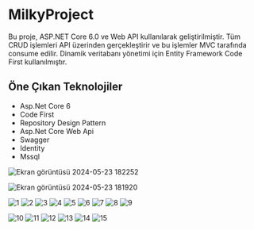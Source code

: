 # MilkyProject

Bu proje, ASP.NET Core 6.0 ve Web API kullanılarak geliştirilmiştir. Tüm CRUD işlemleri API üzerinden gerçekleştirir ve bu işlemler MVC tarafında consume edilir. Dinamik veritabanı yönetimi için Entity Framework Code First kullanılmıştır. 


## Öne Çıkan Teknolojiler
- Asp.Net Core 6
-  Code First
- Repository Design Pattern
- Asp.Net Core Web Api
- Swagger
- Identity
- Mssql


![Ekran görüntüsü 2024-05-23 182252](https://github.com/fthatmc/MilkyProject/assets/136472585/8edec019-6ccd-4e81-adee-79b6a3c2cd4f)

![Ekran görüntüsü 2024-05-23 181920](https://github.com/fthatmc/MilkyProject/assets/136472585/460676f4-5a9d-496d-9643-f25b0b59e21b)

![1](https://github.com/fthatmc/MilkyProject/assets/136472585/3deac869-f583-4735-9324-3aeb5e70d1bb)
![2](https://github.com/fthatmc/MilkyProject/assets/136472585/8eb59549-3262-48f8-9ba7-db42d818d3bb)
![3](https://github.com/fthatmc/MilkyProject/assets/136472585/6a9450b5-f52a-4b93-b0ca-c79901adeacf)
![4](https://github.com/fthatmc/MilkyProject/assets/136472585/0328d0d1-8708-4702-978a-470fa285a74f)
![5](https://github.com/fthatmc/MilkyProject/assets/136472585/8286a846-e717-4ab9-9201-9ecc1dde699a)
![6](https://github.com/fthatmc/MilkyProject/assets/136472585/44074885-7cb8-4cae-ad41-32fa45878ff2)
![7](https://github.com/fthatmc/MilkyProject/assets/136472585/fc5a4248-90ab-4b32-ad0e-03f4190d00ab)
![8](https://github.com/fthatmc/MilkyProject/assets/136472585/0f7234d7-5815-4447-a649-1fb22767b7ea)
![9](https://github.com/fthatmc/MilkyProject/assets/136472585/07b17ca6-f434-44dc-b295-47658b57a2ad)

![10](https://github.com/fthatmc/MilkyProject/assets/136472585/0917d21f-75ce-4dc1-9b3e-f74ef925a8d5)
![11](https://github.com/fthatmc/MilkyProject/assets/136472585/dba86823-65f9-46e0-8c6c-8e218423cc14)
![12](https://github.com/fthatmc/MilkyProject/assets/136472585/14043aa7-4107-433e-89ff-0f9a5e9849be)
![13](https://github.com/fthatmc/MilkyProject/assets/136472585/d634fd72-be04-4360-84ce-40a67196808e)
![14](https://github.com/fthatmc/MilkyProject/assets/136472585/fe25ffda-44ed-414b-ae0c-4337bea67a0e)
![15](https://github.com/fthatmc/MilkyProject/assets/136472585/27fc004a-ad18-409f-abb9-9baa5b9504b4)

